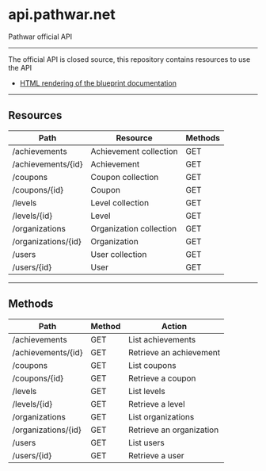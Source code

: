 api.pathwar.net
===============

Pathwar official API

---

The official API is closed source, this repository contains resources to use the API

- [HTML rendering of the blueprint documentation](http://pathwar.github.io/api.pathwar.net/)

---

Resources
---------

Path                  | Resource                | Methods
----------------------|-------------------------|---------
/achievements         | Achievement collection  | GET
/achievements/{id}    | Achievement             | GET
/coupons              | Coupon collection       | GET
/coupons/{id}         | Coupon                  | GET
/levels               | Level collection        | GET
/levels/{id}          | Level                   | GET
/organizations        | Organization collection | GET
/organizations/{id}   | Organization            | GET
/users                | User collection         | GET
/users/{id}           | User                    | GET

---

Methods
-------

Path                  | Method | Action
----------------------|--------|--------------------------
/achievements         | GET    | List achievements
/achievements/{id}    | GET    | Retrieve an achievement
/coupons              | GET    | List coupons
/coupons/{id}         | GET    | Retrieve a coupon
/levels               | GET    | List levels
/levels/{id}          | GET    | Retrieve a level
/organizations        | GET    | List organizations
/organizations/{id}   | GET    | Retrieve an organization
/users                | GET    | List users
/users/{id}           | GET    | Retrieve a user
